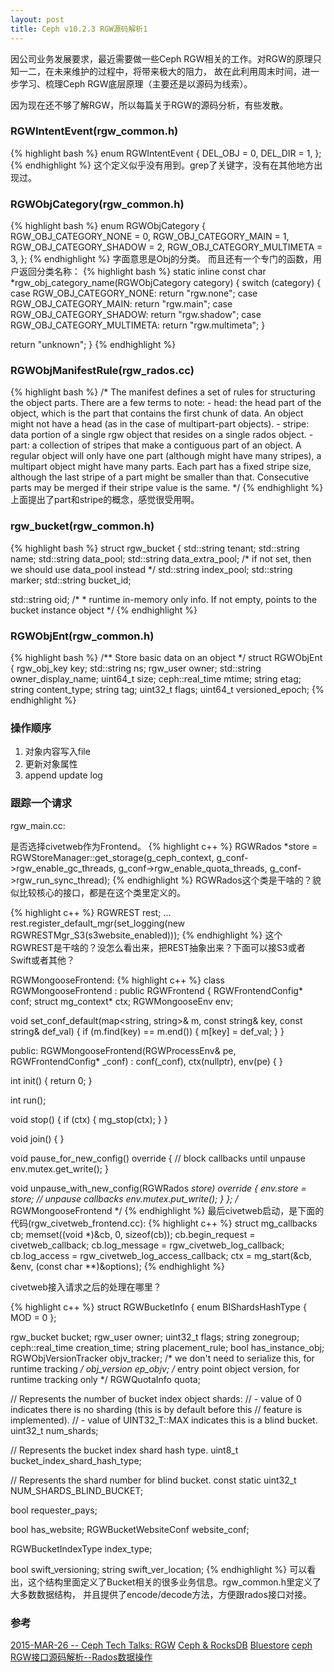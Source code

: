 ```yaml
---
layout: post
title: Ceph v10.2.3 RGW源码解析1
---
```

因公司业务发展要求，最近需要做一些Ceph RGW相关的工作。对RGW的原理只知一二，在未来维护的过程中，将带来极大的阻力，
故在此利用周末时间，进一步学习、梳理Ceph RGW底层原理（主要还是以源码为线索）。

因为现在还不够了解RGW，所以每篇关于RGW的源码分析，有些发散。

### RGWIntentEvent(rgw_common.h)
{% highlight bash %}
enum RGWIntentEvent {
  DEL_OBJ = 0,
  DEL_DIR = 1,
};
{% endhighlight %}
这个定义似乎没有用到。grep了关键字，没有在其他地方出现过。

### RGWObjCategory(rgw_common.h)
{% highlight bash %}
enum RGWObjCategory {
  RGW_OBJ_CATEGORY_NONE      = 0,
  RGW_OBJ_CATEGORY_MAIN      = 1,
  RGW_OBJ_CATEGORY_SHADOW    = 2,
  RGW_OBJ_CATEGORY_MULTIMETA = 3,
};
{% endhighlight %}
字面意思是Obj的分类。
而且还有一个专门的函数，用户返回分类名称：
{% highlight bash %}
static inline const char *rgw_obj_category_name(RGWObjCategory category)
{
  switch (category) {
  case RGW_OBJ_CATEGORY_NONE:
    return "rgw.none";
  case RGW_OBJ_CATEGORY_MAIN:
    return "rgw.main";
  case RGW_OBJ_CATEGORY_SHADOW:
    return "rgw.shadow";
  case RGW_OBJ_CATEGORY_MULTIMETA:
    return "rgw.multimeta";
  }

  return "unknown";
}
{% endhighlight %}

### RGWObjManifestRule(rgw_rados.cc)
{% highlight bash %}
/*
 The manifest defines a set of rules for structuring the object parts.
 There are a few terms to note:
     - head: the head part of the object, which is the part that contains
       the first chunk of data. An object might not have a head (as in the
       case of multipart-part objects).
     - stripe: data portion of a single rgw object that resides on a single
       rados object.
     - part: a collection of stripes that make a contiguous part of an
       object. A regular object will only have one part (although might have
       many stripes), a multipart object might have many parts. Each part
       has a fixed stripe size, although the last stripe of a part might
       be smaller than that. Consecutive parts may be merged if their stripe
       value is the same.
*/
{% endhighlight %}
上面提出了part和stripe的概念，感觉很受用啊。

### rgw_bucket(rgw_common.h)
{% highlight bash %}
struct rgw_bucket {
  std::string tenant;
  std::string name;
  std::string data_pool;
  std::string data_extra_pool; /* if not set, then we should use data_pool instead */
  std::string index_pool;
  std::string marker;
  std::string bucket_id;

  std::string oid; /*
                    * runtime in-memory only info. If not empty, points to the bucket instance object
                    */
{% endhighlight %}

### RGWObjEnt(rgw_common.h)
{% highlight bash %}
/** Store basic data on an object */
struct RGWObjEnt {
  rgw_obj_key key;
  std::string ns;
  rgw_user owner;
  std::string owner_display_name;
  uint64_t size;
  ceph::real_time mtime;
  string etag;
  string content_type;
  string tag;
  uint32_t flags;
  uint64_t versioned_epoch;
{% endhighlight %}

### 操作顺序
1. 对象内容写入file
2. 更新对象属性
3. append update log

### 跟踪一个请求
rgw_main.cc:

是否选择civetweb作为Frontend。
{% highlight c++ %}
RGWRados *store = RGWStoreManager::get_storage(g_ceph_context,
      g_conf->rgw_enable_gc_threads, g_conf->rgw_enable_quota_threads,
            g_conf->rgw_run_sync_thread);
{% endhighlight %}
RGWRados这个类是干啥的？貌似比较核心的接口，都是在这个类里定义的。

{% highlight c++ %}
RGWREST rest;
...
rest.register_default_mgr(set_logging(new RGWRESTMgr_S3(s3website_enabled)));
{% endhighlight %}
这个RGWREST是干啥的？没怎么看出来，把REST抽象出来？下面可以接S3或者Swift或者其他？

RGWMongooseFrontend:
{% highlight c++ %}
class RGWMongooseFrontend : public RGWFrontend {
  RGWFrontendConfig* conf;
  struct mg_context* ctx;
  RGWMongooseEnv env;

  void set_conf_default(map<string, string>& m, const string& key,
            const string& def_val) {
    if (m.find(key) == m.end()) {
      m[key] = def_val;
    }
  }

public:
  RGWMongooseFrontend(RGWProcessEnv& pe, RGWFrontendConfig* _conf)
    : conf(_conf), ctx(nullptr), env(pe) {
  }

  int init() {
    return 0;
  }

  int run();

  void stop() {
    if (ctx) {
      mg_stop(ctx);
    }
  }

  void join() {
  }

  void pause_for_new_config() override {
    // block callbacks until unpause
    env.mutex.get_write();
  }

  void unpause_with_new_config(RGWRados *store) override {
    env.store = store;
    // unpause callbacks
    env.mutex.put_write();
  }
}; /* RGWMongooseFrontend */
{% endhighlight %}
最后civetweb启动，是下面的代码(rgw_civetweb_frontend.cc):
{% highlight c++ %}
  struct mg_callbacks cb;
  memset((void *)&cb, 0, sizeof(cb));
  cb.begin_request = civetweb_callback;
  cb.log_message = rgw_civetweb_log_callback;
  cb.log_access = rgw_civetweb_log_access_callback;
  ctx = mg_start(&cb, &env, (const char **)&options);
{% endhighlight %}

civetweb接入请求之后的处理在哪里？


{% highlight c++ %}
struct RGWBucketInfo
{
  enum BIShardsHashType {
    MOD = 0
  };

  rgw_bucket bucket;
  rgw_user owner;
  uint32_t flags;
  string zonegroup;
  ceph::real_time creation_time;
  string placement_rule;
  bool has_instance_obj;
  RGWObjVersionTracker objv_tracker; /* we don't need to serialize this, for runtime tracking */
  obj_version ep_objv; /* entry point object version, for runtime tracking only */
  RGWQuotaInfo quota;

  // Represents the number of bucket index object shards:
  //   - value of 0 indicates there is no sharding (this is by default before this
  //     feature is implemented).
  //   - value of UINT32_T::MAX indicates this is a blind bucket.
  uint32_t num_shards;

  // Represents the bucket index shard hash type.
  uint8_t bucket_index_shard_hash_type;

  // Represents the shard number for blind bucket.
  const static uint32_t NUM_SHARDS_BLIND_BUCKET;

  bool requester_pays;

  bool has_website;
  RGWBucketWebsiteConf website_conf;

  RGWBucketIndexType index_type;

  bool swift_versioning;
  string swift_ver_location;
{% endhighlight %}
可以看出，这个结构里面定义了Bucket相关的很多业务信息。rgw_common.h里定义了大多数数据结构，
并且提供了encode/decode方法，方便跟rados接口对接。

### 参考
[2015-MAR-26 -- Ceph Tech Talks: RGW](https://www.youtube.com/watch?v=zvfv3pXq0Ww)
[Ceph & RocksDB](http://www.slideshare.net/sageweil1/ceph-and-rocksdb?qid=a85dad36-c4ea-452e-a91f-e933bd228144&v=&b=&from_search=47)
[Bluestore](http://www.slideshare.net/Inktank_Ceph/ceph-tech-talk-bluestore)
[ceph RGW接口源码解析--Rados数据操作](https://my.oschina.net/u/2271251/blog/355074)
